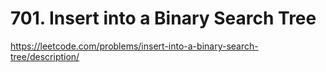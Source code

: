 # 701. Insert into a Binary Search Tree
https://leetcode.com/problems/insert-into-a-binary-search-tree/description/
